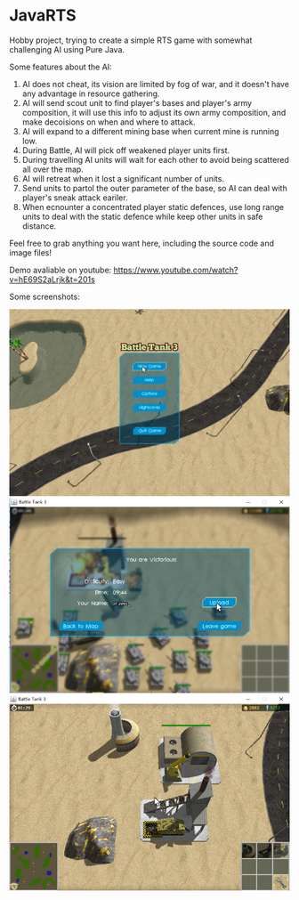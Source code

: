 # JavaRTS
Hobby project, trying to create a simple RTS game with somewhat challenging AI using Pure Java.

Some features about the AI:

1. AI does not cheat, its vision are limited by fog of war, and it doesn't have any advantage in resource gathering.
2. AI will send scout unit to find player's bases and player's army composition, it will use this info to adjust its own 
   army composition, and make decoisions on when and where to attack.
3. AI will expand to a different mining base when current mine is running low.
4. During Battle, AI will pick off weakened player units first. 
5. During travelling AI units will wait for each other to avoid being scattered all over the map. 
6. AI will retreat when it lost a significant number of units.
7. Send units to partol the outer parameter of the base, so AI can deal with player's sneak attack eariler.
8. When ecnounter a concentrated player static defences, use long range units to deal with the static defence while keep 
   other units in safe distance.

Feel free to grab anything you want here, including the source code and image files! 

Demo avaliable on youtube: 
https://www.youtube.com/watch?v=hE69S2aLrjk&t=201s

Some screenshots:

![alt text](https://github.com/phu004/test/blob/master/test/rts_screenshot01.png)
![alt text](https://github.com/phu004/test/blob/master/test/screen_shot1.png)
![alt text](https://github.com/phu004/test/blob/master/test/screen_shot2.png)

